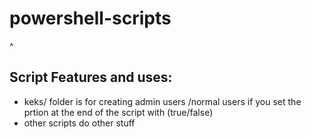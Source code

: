 # powershell-scripts
^
## Script Features and uses: ##

* keks/ folder is for creating admin users /normal users if you set the prtion at the end of the script with (true/false)
* other scripts do other stuff

## &nbsp;&nbsp;&nbsp;&nbsp;&nbsp;&nbsp;&nbsp;&nbsp;&nbsp;&nbsp; ##
